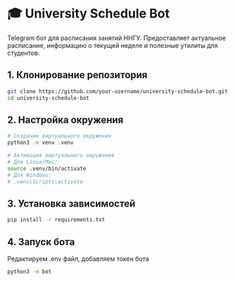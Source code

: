 # 🎓 University Schedule Bot

Telegram бот для расписания занятий ННГУ. Предоставляет актуальное расписание, информацию о текущей неделе и полезные утилиты для студентов.

## 1. Клонирование репозитория

```bash
git clone https://github.com/your-username/university-schedule-bot.git
cd university-schedule-bot
```

## 2. Настройка окружения

```bash
# Создание виртуального окружения
python3 -m venv .venv

# Активация виртуального окружения
# Для Linux/Mac:
source .venv/bin/activate
# Для Windows:
# .venv\Scripts\activate
```

## 3. Установка зависимостей

```bash
pip install -r requirements.txt
```

## 4. Запуск бота

Редактируем .env файл, добавляем токен бота

```bash
python3 -m bot
```
